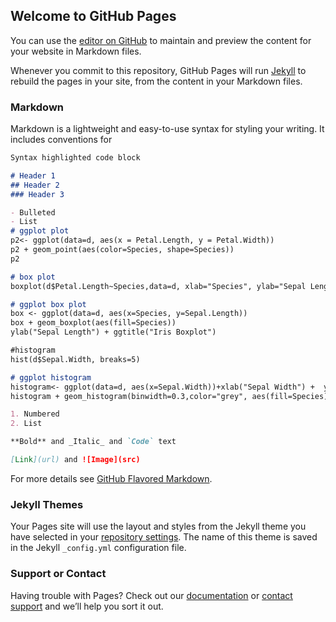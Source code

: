## Welcome to GitHub Pages

You can use the [editor on GitHub](https://github.com/123456789zilan/data-visualization-with-R/edit/master/README.md) to maintain and preview the content for your website in Markdown files.

Whenever you commit to this repository, GitHub Pages will run [Jekyll](https://jekyllrb.com/) to rebuild the pages in your site, from the content in your Markdown files.

### Markdown

Markdown is a lightweight and easy-to-use syntax for styling your writing. It includes conventions for

```markdown
Syntax highlighted code block

# Header 1
## Header 2
### Header 3

- Bulleted
- List
# ggplot plot
p2<- ggplot(data=d, aes(x = Petal.Length, y = Petal.Width)) 
p2 + geom_point(aes(color=Species, shape=Species)) 
p2

# box plot
boxplot(d$Petal.Length~Species,data=d, xlab="Species", ylab="Sepal Length", main="Iris Boxplot")

# ggplot box plot
box <- ggplot(data=d, aes(x=Species, y=Sepal.Length))
box + geom_boxplot(aes(fill=Species)) 
ylab("Sepal Length") + ggtitle("Iris Boxplot") 

#histogram 
hist(d$Sepal.Width, breaks=5)

# ggplot histogram 
histogram<- ggplot(data=d, aes(x=Sepal.Width))+xlab("Sepal Width") +  ylab("Frequency") + ggtitle("ggplot Histogram of Sepal Width")
histogram + geom_histogram(binwidth=0.3,color="grey", aes(fill=Species))

1. Numbered
2. List

**Bold** and _Italic_ and `Code` text

[Link](url) and ![Image](src)
```

For more details see [GitHub Flavored Markdown](https://guides.github.com/features/mastering-markdown/).

### Jekyll Themes

Your Pages site will use the layout and styles from the Jekyll theme you have selected in your [repository settings](https://github.com/123456789zilan/data-visualization-with-R/settings). The name of this theme is saved in the Jekyll `_config.yml` configuration file.

### Support or Contact

Having trouble with Pages? Check out our [documentation](https://help.github.com/categories/github-pages-basics/) or [contact support](https://github.com/contact) and we’ll help you sort it out.
